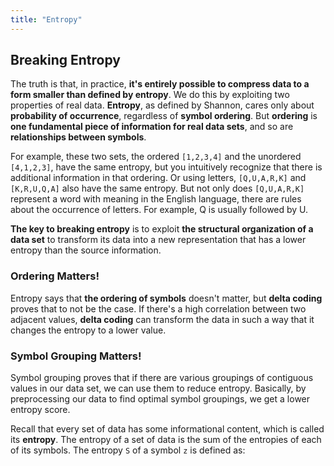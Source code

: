 ```yaml
---
title: "Entropy"
---
```


## Breaking Entropy

The truth is that, in practice, **it's entirely possible to compress data to a form smaller than defined by entropy**.
We do this by exploiting two properties of real data.
**Entropy**, as defined by Shannon, cares only about **probability of occurrence**, regardless of **symbol ordering**.
But **ordering** is **one fundamental piece of information for real data sets**, and so are **relationships between symbols**.

For example, these two sets, the ordered `[1,2,3,4]` and the unordered `[4,1,2,3]`, have the same entropy,
but you intuitively recognize that there is additional information in that ordering.
Or using letters, `[Q,U,A,R,K]` and `[K,R,U,Q,A]` also have the same entropy.
But not only does `[Q,U,A,R,K]` represent a word with meaning in the English language,
there are rules about the occurrence of letters. For example, Q is usually followed by U.

**The key to breaking entropy** is to exploit **the structural organization of a data set**
to transform its data into a new representation that has a lower entropy than the source information.

### Ordering Matters!

Entropy says that **the ordering of symbols** doesn't matter,
but **delta coding** proves that to not be the case.
If there's a high correlation between two adjacent values,
**delta coding** can transform the data in such a way that it changes the entropy to a lower value.

### Symbol Grouping Matters!

Symbol grouping proves that if there are various groupings of contiguous values in our data set,
we can use them to reduce entropy.
Basically, by preprocessing our data to find optimal symbol groupings, we get a lower entropy score.



Recall that every set of data has some informational content,
which is called its **entropy**.
The entropy of a set of data is the sum of the entropies of each of its symbols.
The entropy `S` of a symbol `z` is defined as:

